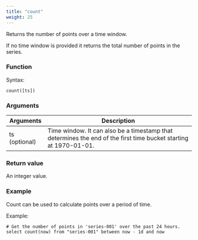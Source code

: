 ```yaml
---
title: "count"
weight: 25
---
```


Returns the number of points over a time window.

If no time window is provided it returns the total number of points in the series.

### Function

Syntax:

    count([ts])

### Arguments

 Arguments   | Description
 ----------- | -----------
 ts (optional) | Time window. It can also be a timestamp that determines the end of the first time bucket starting at 1970-01-01.

### Return value

An integer value.

### Example

Count can be used to calculate points over a period of time.

Example:

    # Get the number of points in 'series-001' over the past 24 hours.
    select count(now) from "series-001" between now - 1d and now
